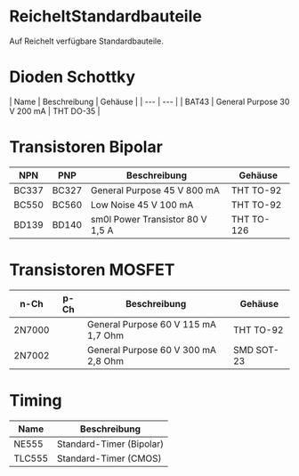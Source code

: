 # ReicheltStandardbauteile
 Auf Reichelt verfügbare Standardbauteile.
 
# Dioden Schottky
| Name | Beschreibung | Gehäuse |
| --- | --- |
| BAT43 | General Purpose 30 V 200 mA | THT DO-35 |
 
# Transistoren Bipolar

| NPN | PNP | Beschreibung | Gehäuse |
| --- | --- | --- | --- |
| BC337 | BC327 | General Purpose 45 V 800 mA | THT TO-92 |
| BC550 | BC560 | Low Noise 45 V 100 mA | THT TO-92 |
| BD139 | BD140 | sm0l Power Transistor 80 V 1,5 A | THT TO-126 |

# Transistoren MOSFET

| n-Ch | p-Ch | Beschreibung | Gehäuse |
| --- | --- | --- | --- |
| 2N7000 | | General Purpose 60 V 115 mA 1,7 Ohm | THT TO-92 |
| 2N7002 | | General Purpose 60 V 300 mA 2,8 Ohm | SMD SOT-23 |

# Timing
| Name | Beschreibung |
| --- | --- |
| NE555 | Standard-Timer (Bipolar) |
| TLC555 | Standard-Timer (CMOS) |
